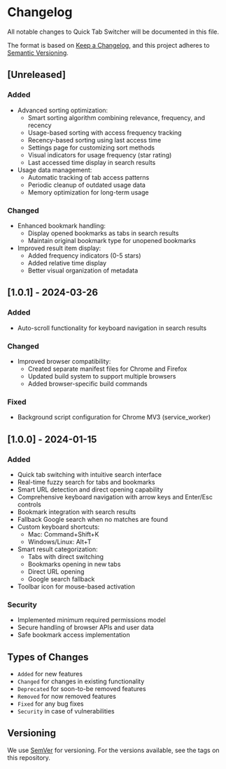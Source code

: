 # Changelog
All notable changes to Quick Tab Switcher will be documented in this file.

The format is based on [Keep a Changelog](https://keepachangelog.com/en/1.0.0/),
and this project adheres to [Semantic Versioning](https://semver.org/spec/v2.0.0.html).

## [Unreleased]
### Added
- Advanced sorting optimization:
  - Smart sorting algorithm combining relevance, frequency, and recency
  - Usage-based sorting with access frequency tracking
  - Recency-based sorting using last access time
  - Settings page for customizing sort methods
  - Visual indicators for usage frequency (star rating)
  - Last accessed time display in search results
- Usage data management:
  - Automatic tracking of tab access patterns
  - Periodic cleanup of outdated usage data
  - Memory optimization for long-term usage

### Changed
- Enhanced bookmark handling:
  - Display opened bookmarks as tabs in search results
  - Maintain original bookmark type for unopened bookmarks
- Improved result item display:
  - Added frequency indicators (0-5 stars)
  - Added relative time display
  - Better visual organization of metadata

## [1.0.1] - 2024-03-26
### Added
- Auto-scroll functionality for keyboard navigation in search results

### Changed
- Improved browser compatibility:
  - Created separate manifest files for Chrome and Firefox
  - Updated build system to support multiple browsers
  - Added browser-specific build commands

### Fixed
- Background script configuration for Chrome MV3 (service_worker)

## [1.0.0] - 2024-01-15
### Added
- Quick tab switching with intuitive search interface
- Real-time fuzzy search for tabs and bookmarks
- Smart URL detection and direct opening capability
- Comprehensive keyboard navigation with arrow keys and Enter/Esc controls
- Bookmark integration with search results
- Fallback Google search when no matches are found
- Custom keyboard shortcuts:
  - Mac: Command+Shift+K
  - Windows/Linux: Alt+T
- Smart result categorization:
  - Tabs with direct switching
  - Bookmarks opening in new tabs
  - Direct URL opening
  - Google search fallback
- Toolbar icon for mouse-based activation

### Security
- Implemented minimum required permissions model
- Secure handling of browser APIs and user data
- Safe bookmark access implementation

## Types of Changes
- `Added` for new features
- `Changed` for changes in existing functionality
- `Deprecated` for soon-to-be removed features
- `Removed` for now removed features
- `Fixed` for any bug fixes
- `Security` in case of vulnerabilities

## Versioning
We use [SemVer](http://semver.org/) for versioning. For the versions available, see the tags on this repository.
